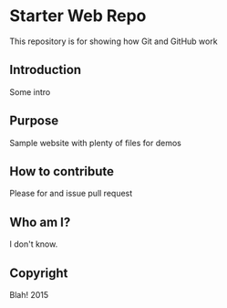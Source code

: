 # Starter Web Repo

This repository is for showing how Git and GitHub work

## Introduction

Some intro

## Purpose

Sample website with plenty of files for demos

## How to contribute

Please for and issue pull request

## Who am I?

I don't know.

## Copyright

Blah! 2015
